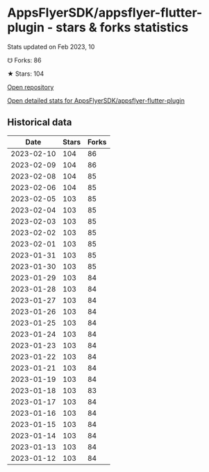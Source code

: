 # AppsFlyerSDK/appsflyer-flutter-plugin - stars & forks statistics

Stats updated on Feb 2023, 10

☋ Forks: 86

★ Stars: 104

[Open repository](https://github.com/AppsFlyerSDK/appsflyer-flutter-plugin)

[Open detailed stats for AppsFlyerSDK/appsflyer-flutter-plugin](https://reviewgithub.com/rep/AppsFlyerSDK/appsflyer-flutter-plugin)

## Historical data
| Date | Stars | Forks |
|------|-------|-------|
| 2023-02-10 | 104 | 86 | 
| 2023-02-09 | 104 | 86 | 
| 2023-02-08 | 104 | 85 | 
| 2023-02-06 | 104 | 85 | 
| 2023-02-05 | 103 | 85 | 
| 2023-02-04 | 103 | 85 | 
| 2023-02-03 | 103 | 85 | 
| 2023-02-02 | 103 | 85 | 
| 2023-02-01 | 103 | 85 | 
| 2023-01-31 | 103 | 85 | 
| 2023-01-30 | 103 | 85 | 
| 2023-01-29 | 103 | 84 | 
| 2023-01-28 | 103 | 84 | 
| 2023-01-27 | 103 | 84 | 
| 2023-01-26 | 103 | 84 | 
| 2023-01-25 | 103 | 84 | 
| 2023-01-24 | 103 | 84 | 
| 2023-01-23 | 103 | 84 | 
| 2023-01-22 | 103 | 84 | 
| 2023-01-21 | 103 | 84 | 
| 2023-01-19 | 103 | 84 | 
| 2023-01-18 | 103 | 83 | 
| 2023-01-17 | 103 | 84 | 
| 2023-01-16 | 103 | 84 | 
| 2023-01-15 | 103 | 84 | 
| 2023-01-14 | 103 | 84 | 
| 2023-01-13 | 103 | 84 | 
| 2023-01-12 | 103 | 84 | 

